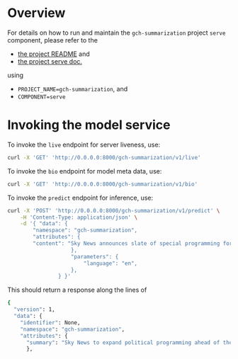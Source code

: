 # Overview

For details on how to run and maintain the `gch-summarization` project `serve` component, please refer
to the
- [the project README](../README.md) and
- [the project serve doc.](../../../docs/04_serve.md)

using

- `PROJECT_NAME=gch-summarization`, and
- `COMPONENT=serve`

# Invoking the model service

To invoke the `live` endpoint for server liveness, use:

```bash
curl -X 'GET' 'http://0.0.0.0:8000/gch-summarization/v1/live'
```

To invoke the `bio` endpoint for model meta data, use:

```bash
curl -X 'GET' 'http://0.0.0.0:8000/gch-summarization/v1/bio'
```

To invoke the `predict` endpoint for inference, use:

```bash
curl -X 'POST' 'http://0.0.0.0:8000/gch-summarization/v1/predict' \
    -H 'Content-Type: application/json' \
    -d '{ "data": {
        "namespace": "gch-summarization",
        "attributes": {
        "content": "Sky News announces slate of special programming for the appointment of the UK's new Prime Minister.\nSky News' political programming will expand ahead of a momentous week in UK politics with the impending announcement of the new Prime Minister. Sky News' key political programmes will return to bring audiences in-depth discussion and analysis of all the latest news with live coverage from Downing Street and Westminster.\nHead of Sky News, John Ryley:\n'This is a momentous week in British politics, where a new Prime Minister will take on an in-tray bursting with crunch decisions.",
                    },
                    "parameters": {
                        "language": "en",
                    },
                } }'
```

This should return a response along the lines of
```bash
{
  "version": 1,
  "data": {
    "identifier": None,
    "namespace": "gch-summarization",
    "attributes": {
      "summary": "Sky News to expand political programming ahead of the appointment of the new Prime Minister. Key political programmes will return to bring audiences in-depth discussion and analysis."}
      },
```
